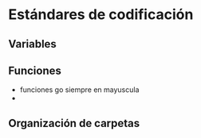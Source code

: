 # Estándares de codificación

## Variables

## Funciones

- funciones go siempre en mayuscula
-

## Organización de carpetas
